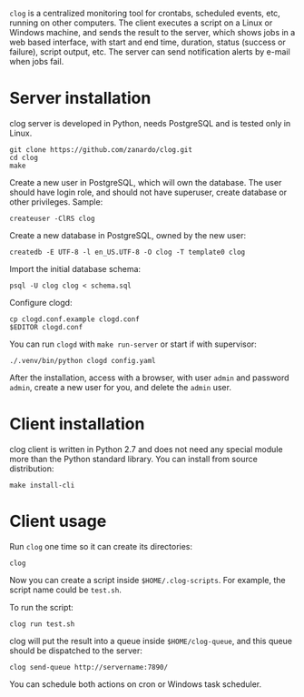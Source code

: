 `clog` is a centralized monitoring tool for crontabs, scheduled events, etc,
running on other computers. The client executes a script on a Linux or Windows
machine, and sends the result to the server, which shows jobs in a web based
interface, with start and end time, duration, status (success or failure),
script output, etc. The server can send notification alerts by e-mail when jobs
fail.

# Server installation

clog server is developed in Python, needs PostgreSQL and is tested only in
Linux.

    git clone https://github.com/zanardo/clog.git
    cd clog
    make

Create a new user in PostgreSQL, which will own the database. The user should
have login role, and should not have superuser, create database or other
privileges. Sample:

    createuser -ClRS clog

Create a new database in PostgreSQL, owned by the new user:

    createdb -E UTF-8 -l en_US.UTF-8 -O clog -T template0 clog

Import the initial database schema:

    psql -U clog clog < schema.sql

Configure clogd:

    cp clogd.conf.example clogd.conf
    $EDITOR clogd.conf

You can run `clogd` with `make run-server` or start if with supervisor:

    ./.venv/bin/python clogd config.yaml

After the installation, access with a browser, with user `admin` and password
`admin`, create a new user for you, and delete the `admin` user.

# Client installation

clog client is written in Python 2.7 and does not need any special module more
than the Python standard library. You can install from source distribution:

    make install-cli

# Client usage

Run `clog` one time so it can create its directories:

    clog

Now you can create a script inside `$HOME/.clog-scripts`. For example, the
script name could be `test.sh`.

To run the script:

    clog run test.sh

clog will put the result into a queue inside `$HOME/clog-queue`, and this queue
should be dispatched to the server:

    clog send-queue http://servername:7890/

You can schedule both actions on cron or Windows task scheduler.
